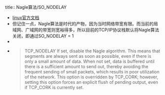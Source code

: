 title:: Nagle算法/SO_NODELAY

- [linux官方文档](https://linux.die.net/man/7/tcp)
- 但记住一点，Nagle算法是时代的产物，因为当时网络带宽有限。而当前的局域网、广域网的带宽则宽裕得多，所以目前的TCP/IP协议栈默认将Nagle算法关闭，即通过SO_NODELAY = 1
-
- > TCP_NODELAY
  If set, disable the Nagle algorithm. This means that segments are always sent as soon as possible, even if there is only a small amount of data. When not set, data is buffered until there is a sufficient amount to send out, thereby avoiding the frequent sending of small packets, which results in poor utilization of the network. This option is overridden by TCP_CORK; however, setting this option forces an explicit flush of pending output, even if TCP_CORK is currently set.